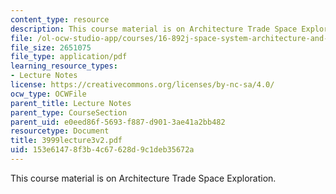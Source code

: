 ```yaml
---
content_type: resource
description: This course material is on Architecture Trade Space Exploration.
file: /ol-ocw-studio-app/courses/16-892j-space-system-architecture-and-design-fall-2004/153e61478f3b4c67628d9c1deb35672a_3999lecture3v2.pdf
file_size: 2651075
file_type: application/pdf
learning_resource_types:
- Lecture Notes
license: https://creativecommons.org/licenses/by-nc-sa/4.0/
ocw_type: OCWFile
parent_title: Lecture Notes
parent_type: CourseSection
parent_uid: e0eed86f-5693-f887-d901-3ae41a2bb482
resourcetype: Document
title: 3999lecture3v2.pdf
uid: 153e6147-8f3b-4c67-628d-9c1deb35672a
---
```

This course material is on Architecture Trade Space Exploration.